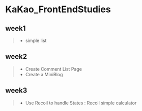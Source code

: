# KaKao_FrontEndStudies

## week1
> - simple list
## week2
> - Create Comment List Page
> - Create a MiniBlog
## week3
> - Use Recoil to handle States : Recoil simple calculator
